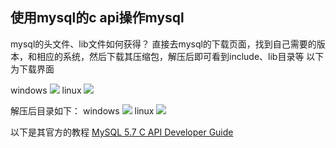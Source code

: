 ## 使用mysql的c api操作mysql
mysql的头文件、lib文件如何获得？
直接去mysql的下载页面，找到自己需要的版本，和相应的系统，然后下载其压缩包，解压后即可看到include、lib目录等
以下为下载界面

windows
![](https://sxm-upload.oss-cn-beijing.aliyuncs.com/imgs/db627172-ced4-422f-84ae-b5cd8ca7d029.png)
linux
![](https://sxm-upload.oss-cn-beijing.aliyuncs.com/imgs/4a75c4c5-bf06-4c7d-b8a6-20743f4a164c.png)

解压后目录如下：
windows
![](https://sxm-upload.oss-cn-beijing.aliyuncs.com/imgs/3c62f563-48be-4d14-bb28-0531605b6e62.png)
linux
![](https://sxm-upload.oss-cn-beijing.aliyuncs.com/imgs/874d3ee9-ffef-4e6c-bf92-7aba97f4954b.png)



以下是其官方的教程
[MySQL 5.7 C API Developer Guide](https://dev.mysql.com/doc/c-api/5.7/en/c-api-building-clients.html)

